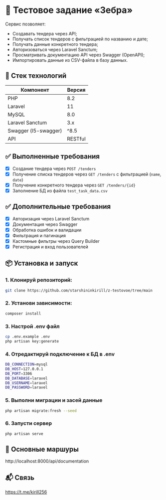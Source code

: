 # 🧾 Тестовое задание «Зебра»

Сервис позволяет:
- Создавать тендера через API;
- Получать список тендеров с фильтрацией по названию и дате;
- Получать данные конкретного тендера;
- Авторизоваться через Laravel Sanctum;
- Просматривать документацию API через Swagger (OpenAPI);
- Импортировать данные из CSV-файла в базу данных.

## 🔧 Стек технологий

| Компонент | Версия |
|----------|--------|
| PHP      | 8.2    |
| Laravel  | 11     |
| MySQL    | 8.0    |
| Laravel Sanctum | 3.x |
| Swagger (l5-swagger) | ^8.5 |
| API | RESTful |

## ✅ Выполненные требования

- [x] Создание тендера через `POST /tenders`
- [x] Получение списка тендеров через `GET /tenders` с фильтрацией (`name`, `date`)
- [x] Получение конкретного тендера через `GET /tenders/{id}`
- [x] Заполнение БД из файла `test_task_data.csv`

## ✅ Дополнительные требования

- [x] Авторизация через Laravel Sanctum
- [x] Документация через Swagger
- [x] Обработка ошибок и валидации
- [x] Фильтрация и пагинация
- [x] Кастомные фильтры через Query Builder
- [x] Регистрация и вход пользователей

## 📦 Установка и запуск

### 1. Клонируй репозиторий:

```bash
git clone https://github.com/starshininkirill/z-testovoe/tree/main
```

### 2. Установи зависимости:

```bash
composer install
```

### 3. Настрой .env файл

```bash
cp .env.example .env
php artisan key:generate
```

### 4. Отредактируй подключение к БД в .env

```bash
DB_CONNECTION=mysql
DB_HOST=127.0.0.1
DB_PORT=3306
DB_DATABASE=laravel
DB_USERNAME=laravel
DB_PASSWORD=laravel
```

### 5. Выполни миграции и засей данные

```bash
php artisan migrate:fresh --seed
```

### 6. Запусти сервер

```bash
php artisan serve
```

## 🔧 Основные маршуры

http://localhost:8000/api/documentation

## 📬 Связь

https://t.me/kirill256
